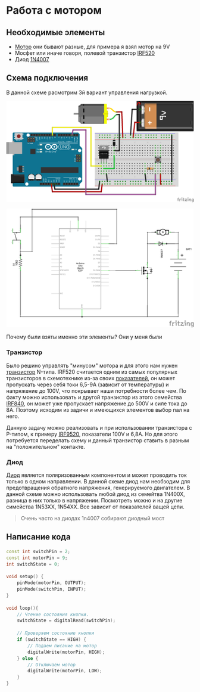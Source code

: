 # Работа с мотором

## Необходимые элементы

* [Мотор](https://www.aliexpress.com/item/33048234286.html) они бывают разные, для примера я взял мотор на 9V
* Мосфет или иначе говоря, полевой транзистор [IRF520](https://www.aliexpress.com/item/32867857750.html)
* Диод [1N4007](https://www.aliexpress.com/item/32224555821.html)

## Схема подключения

В данной схеме расмотрим 3й вариант управления нагрузкой.

![motor](../img/04/motor.png)

![motor-schema](../img/04/motor-schema.png)

Почему были взяты именно эти элементы? Они у меня были

### Транзистор

Было решино управлять "минусом" мотора и для этого нам нужен [транзистор](http://wiki.amperka.ru/%D1%81%D1%85%D0%B5%D0%BC%D0%BE%D1%82%D0%B5%D1%85%D0%BD%D0%B8%D0%BA%D0%B0:%D1%82%D1%80%D0%B0%D0%BD%D0%B7%D0%B8%D1%81%D1%82%D0%BE%D1%80%D1%8B) N-типа. IRF520 считается одним из самых популярных транзисторов в схемотехнике из-за своих [показателей](https://www.vishay.com/docs/91017/91017.pdf), он может пропускать через себя токи 6,5-9А (зависит от температуры) и напряжение до 100V, что покрывает наши потребности более чем. По факту можно использовать и другой транзистор из этого семейства [IRF840](http://www.alphacron.de/download/hardware/IRF840.pdf), он может уже пропускает напряжение до  500V и силе тока до 8А. Поэтому исходим из задичи и имеющихся элементов выбор пал на него.

Данную задачу можно реализовать и при использовании транзистора с P-типом, к примеру [IRF9520](https://www.futurlec.com/Datasheet/Transistor/IRF9520.pdf), показатели 100V и 6,8A. Но для этого потребуется переделать схему и данный транзистор ставить в разным на "положительном" контакте.

### Диод

[Диод](http://wiki.amperka.ru/%D0%BA%D0%BE%D0%BD%D1%81%D0%BF%D0%B5%D0%BA%D1%82-arduino:%D0%B4%D0%B8%D0%BE%D0%B4) является поляризованным компонентом и может проводить ток только в одном направлении. В данной схеме диод нам необзодим для предотвращения обратного напряжения, генерируемого двигателем. В данной схеме можно использовать любой диод из семейтва 1N400X, разница в них только в напряжении. Посмотреть можно и на другие симейства 1N53XX, 1N54XX. Все зависит от показателей ващей цепи.

> Очень часто на диодах 1n4007 собирают диодный мост

## Написание кода

```cpp
const int switchPin = 2;
const int motorPin = 9;
int switchState = 0;

void setup() {
    pinMode(motorPin, OUTPUT);
    pinMode(switchPin, INPUT);
}

void loop(){
    // Чтение состояния кнопки.
    switchState = digitalRead(switchPin);

    // Проверяем состояние кнопки
    if (switchState == HIGH) {
        // Подаем писание на мотор
        digitalWrite(motorPin, HIGH);
    } else {
        // Отключаем мотор
        digitalWrite(motorPin, LOW);
    }
}
```
